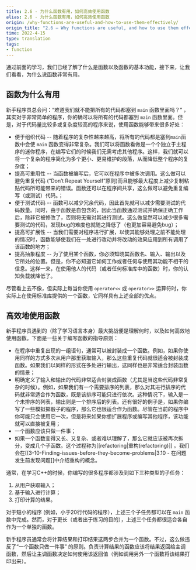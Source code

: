 ```yaml
---
title: 2.6 - 为什么函数有用，如何高效使用函数
alias: 2.6 - 为什么函数有用，如何高效使用函数
origin: /why-functions-are-useful-and-how-to-use-them-effectively/
origin_title: "2.6 — Why functions are useful, and how to use them effectively"
time: 2022-4-15
type: translation
tags:
- function
---
```




通过前面的学习，我们已经了解了什么是函数以及函数的基本功能，接下来，让我们看看，为什么说函数非常有用。

## 函数为什么有用

新手程序员总会问：“难道我们就不能把所有的代码都塞到 `main` 函数里面吗？” ，其实对于非常简单的程序，你的确可以将所有的代码都塞到 `main` 函数里面。但是，对于代码量比较多或复杂度较高的程序来说，使用函数能够带来很多好处：

- 便于组织代码 -- 随着程序的复杂性越来越高，将所有的代码都是塞到`main`函数中会使 `main` 函数变得非常复杂。我们可以将函数看做是一个个独立于主程序的迷你程序，在编写它们的时候我们无需考虑其他程序。这样，我们就可以将一个复杂的程序简化为多个更小、更易维护的段落，从而降低整个程序的复杂度；
- 提高可重用性 -- 当函数被编写后，它可以在程序中被多次调用。这么做可以避免重复代码 (“Don’t Repeat Yourself”原则)而且能够最大程度上减少复制粘贴代码所可能带来的错误。函数还可以在程序间共享，这么做可以避免重复编写（或测试）代码。；
- 便于测试代码 -- 函数可以减少冗余代码，因此首先就可以减少需要测试的代码数量。同时，由于函数是自包含的，因此当函数通过测试并确保正确工作后，除非它被修改了，否则将无需对其进行测试。这么做显然可以减少很多需要测试的代码，发现bug的难度也就随之降低了（也更加容易避免bug）；
- 提高可扩展性 -- 当我们需要对程序进行扩展，以使其能够处理之前不能处理的情况时，函数能够使我们在一处进行改动并将改动的效果应用到所有调用了该函数的地方；
- 提高抽象程度 -- 为了使用某个函数，你必须知晓其函数名、输入、输出以及它所处的位置。但是，你不必知道它如何工作或者任何与使用其功能不相干的信息。这样一来，在使用他人的代码（或者任何标准库中的函数）时，你的认知负载就降低了。

尽管看上去不像，但实际上每当你使用 `operator<<` 或 `operator>>` 运算符时，你实际上在使用标准库提供的一个函数，它同样具有上述全部的优点。

## 高效地使用函数

新手程序员遇到的（除了学习语言本身）最大挑战便是理解何时，以及如何高效地使用函数。下面是一些关于编写函数的指导原则：

- 在程序中重复出现的一组语句，通常可以被封装成一个函数。例如，如果你使用同样的方式多次从用户那里获取输入，那么这些重复代码就很适合被封装成函数。如果我们以同样的形式在多处进行输出，这同样也是非常适合封装函数的情景；
- 明确定义了输入和输出的代码非常适合封装成函数（尤其是当这些代码非常复杂的时候）。例如，如果我们有一个需要排序的列表，那么对其进行排序的代码就非常适合作为函数，既是该排序可能只进行依次。这种情况下，输入是一个未排序的列表，输出则是一个排序后的列表。还有很好的例子是，如果你编写了一些模拟掷骰子的程序，那么它也很适合作为函数。尽管在当前的程序中你可能只会使用它一次，但是将来如果你想扩展程序或编写其他程序，该功能就可以直接被复用；
- 一个函数应该只做一件事；
- 如果一个函数变得又长、又复杂、或者难以理解了，那么它就应该被再次拆分，变成几个子函数。这个过程称为[[refactoring|重构(refactoring)]] 。我们会在[[3-10-Finding-issues-before-they-become-problems|3.10 - 在问题发生前发现问题]]中介绍重构的概念。

通常，在学习C++的时候，你编写的很多程序都涉及到如下三种类型的子任务：

1.  从用户获取输入；
2.  基于输入进行计算；
3.  打印计算的结果。

对于短小的程序 (例如，小于20行代码的程序），上述三个子任务都可以在 `main` 函数中完成。然而，对于更长（或者出于练习的目的），上述三个任务都很适合各自作为一个单独的函数。

新手程序员通常会将计算结果和打印结果这两步合并为一个函数。不过，这么做违反了“一个函数只做一件事” 的原则。负责计算结果的函数应该将结果返回给主调函数，然后让主调函数决定如何使用该返回值（例如调用另外一个函数将该结果打印出来）。